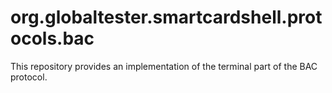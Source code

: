 org.globaltester.smartcardshell.protocols.bac
===
This repository provides an implementation of the terminal part of the BAC protocol.